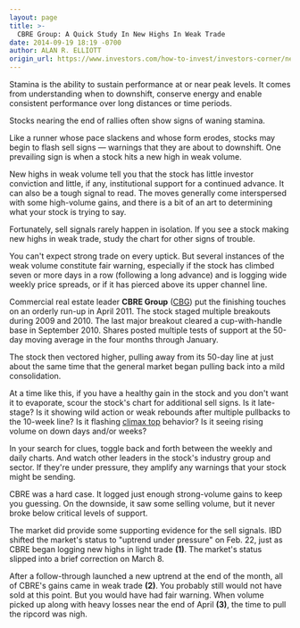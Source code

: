 ```yaml
---
layout: page
title: >-
  CBRE Group: A Quick Study In New Highs In Weak Trade
date: 2014-09-19 18:19 -0700
author: ALAN R. ELLIOTT
origin_url: https://www.investors.com/how-to-invest/investors-corner/new-high-in-weak-trade-is-a-sell-signal/
---
```


Stamina is the ability to sustain performance at or near peak levels. It comes from understanding when to downshift, conserve energy and enable consistent performance over long distances or time periods.

Stocks nearing the end of rallies often show signs of waning stamina.

Like a runner whose pace slackens and whose form erodes, stocks may begin to flash sell signs — warnings that they are about to downshift. One prevailing sign is when a stock hits a new high in weak volume.

New highs in weak volume tell you that the stock has little investor conviction and little, if any, institutional support for a continued advance. It can also be a tough signal to read. The moves generally come interspersed with some high-volume gains, and there is a bit of an art to determining what your stock is trying to say.

Fortunately, sell signals rarely happen in isolation. If you see a stock making new highs in weak trade, study the chart for other signs of trouble.

You can't expect strong trade on every uptick. But several instances of the weak volume constitute fair warning, especially if the stock has climbed seven or more days in a row (following a long advance) and is logging wide weekly price spreads, or if it has pierced above its upper channel line.

Commercial real estate leader **CBRE Group** ([CBG](https://research.investors.com/quote.aspx?symbol=CBG)) put the finishing touches on an orderly run-up in April 2011. The stock staged multiple breakouts during 2009 and 2010. The last major breakout cleared a cup-with-handle base in September 2010. Shares posted multiple tests of support at the 50-day moving average in the four months through January.

The stock then vectored higher, pulling away from its 50-day line at just about the same time that the general market began pulling back into a mild consolidation.

At a time like this, if you have a healthy gain in the stock and you don't want it to evaporate, scour the stock's chart for additional sell signs. Is it late-stage? Is it showing wild action or weak rebounds after multiple pullbacks to the 10-week line? Is it flashing [climax top](http://education.investors.com/investors-corner/718038-climax-signs-can-mean-end-of-run.htm) behavior? Is it seeing rising volume on down days and/or weeks?

In your search for clues, toggle back and forth between the weekly and daily charts. And watch other leaders in the stock's industry group and sector. If they're under pressure, they amplify any warnings that your stock might be sending.

CBRE was a hard case. It logged just enough strong-volume gains to keep you guessing. On the downside, it saw some selling volume, but it never broke below critical levels of support.

The market did provide some supporting evidence for the sell signals. IBD shifted the market's status to "uptrend under pressure" on Feb. 22, just as CBRE began logging new highs in light trade **(1)**. The market's status slipped into a brief correction on March 8.

After a follow-through launched a new uptrend at the end of the month, all of CBRE's gains came in weak trade **(2)**. You probably still would not have sold at this point. But you would have had fair warning. When volume picked up along with heavy losses near the end of April **(3)**, the time to pull the ripcord was nigh.
